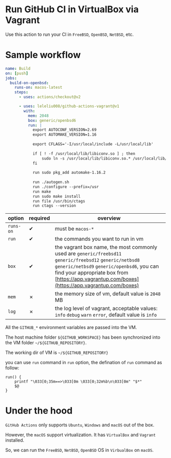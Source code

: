 # Run GitHub CI in VirtualBox via Vagrant

Use this action to run your CI in `FreeBSD`, `OpenBSD`, `NetBSD`, etc.

# Sample workflow

```yml
name: Build
on: [push]
jobs:
  build-on-openbsd:
    runs-on: macos-latest
    steps:
      - uses: actions/checkout@v2

      - uses: leleliu008/github-actions-vagrant@v1
        with:
          mem: 2048
          box: generic/openbsd6
          run: |
            export AUTOCONF_VERSION=2.69
            export AUTOMAKE_VERSION=1.16
              
            export CFLAGS='-I/usr/local/include -L/usr/local/lib'
              
            if [ ! -f /usr/local/lib/libiconv.so ] ; then
                sudo ln -s /usr/local/lib/libiconv.so.* /usr/local/lib/libiconv.so
            fi
              
            run sudo pkg_add automake-1.16.2
            
            run ./autogen.sh
            run ./configure --prefix=/usr
            run make
            run sudo make install
            run file /usr/bin/ctags
            run ctags --version
```

|option|required|overview|
|-|-|-|
|`runs-on`|✔︎|must be `macos-*`|
|`run`|✔︎|the commands you want to run in vm|
|`box`|✔︎|the vagrant box name, the most commonly used are `generic/freebsd11` `generic/freebsd12` `generic/netbsd8` `generic/netbsd9` `generic/openbsd6`, you can find your appropriate box from [https://app.vagrantup.com/boxes](https://app.vagrantup.com/boxes)|
|`mem`|✗|the memory size of vm, default value is `2048` MB|
|`log`|✗|the log level of vagrant, acceptable values: `info` `debug` `warn` `error`, default value is `info`|


All the `GITHUB_*` environment variables are passed into the VM.

The host machine folder `${GITHUB_WORKSPACE}` has been synchronized into the VM folder `~/${GITHUB_REPOSITORY}`.

The working dir of VM is `~/${GITHUB_REPOSITORY}`

you can use `run` command in `run` option, the defination of `run` command as follow:
```
run() {
    printf "\033[0;35m==>\033[0m \033[0;32m%b\n\033[0m" "$*"
    $@
}
```

# Under the hood

`GitHub Actions` only supports `Ubuntu`, `Windows` and `macOS` out of the box. 

However, the `macOS` support virtualization. It has `VirtualBox` and `Vagrant` installed.

So, we can run the `FreeBSD`, `NetBSD`, `OpenBSD` OS in `VirbualBox` on `macOS`.












